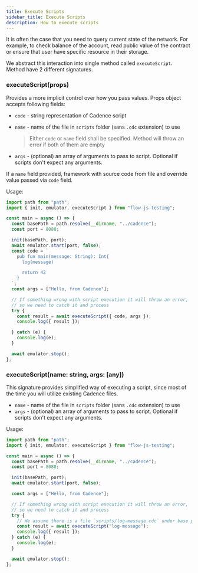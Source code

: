 ```yaml
---
title: Execute Scripts
sidebar_title: Execute Scripts
description: How to execute scripts
---
```


It is often the case that you need to query current state of the network. For example, to check balance of the
account, read public value of the contract or ensure that user have specific resource in their storage.

We abstract this interaction into single method called `executeScript`. Method have 2 different signatures.

### executeScript(props)

Provides a more implicit control over how you pass values.
Props object accepts following fields:

- `code` - string representation of Cadence script
- `name` - name of the file in `scripts` folder (sans `.cdc` extension) to use

  > Either `code` or `name` field shall be specified. Method will throw an error if both of them are empty

- `args` - (optional) an array of arguments to pass to script. Optional if scripts don't expect any arguments.

If a `name` field provided, framework with source code from file and override value passed via `code` field.

Usage:

```javascript
import path from "path";
import { init, emulator, executeScript } from "flow-js-testing";

const main = async () => {
  const basePath = path.resolve(__dirname, "../cadence");
  const port = 8080;

  init(basePath, port);
  await emulator.start(port, false);
  const code = `
    pub fun main(message: String): Int{
      log(message)

      return 42
    }
  `;
  const args = ["Hello, from Cadence"];

  // If something wrong with script execution it will throw an error, 
  // so we need to catch it and process
  try {
    const result = await executeScript({ code, args });
    console.log({ result });

  } catch (e) {
    console.log(e);
  }

  await emulator.stop();
};
```

### executeScript(name: string, args: [any])

This signature provides simplified way of executing a script, since most of the time you will utilize existing
Cadence files.

- `name` - name of the file in `scripts` folder (sans `.cdc` extension) to use
- `args` - (optional) an array of arguments to pass to script. Optional if scripts don't expect any arguments.

Usage:

```javascript
import path from "path";
import { init, emulator, executeScript } from "flow-js-testing";

const main = async () => {
  const basePath = path.resolve(__dirname, "../cadence");
  const port = 8080;

  init(basePath, port);
  await emulator.start(port, false);

  const args = ["Hello, from Cadence"];

  // If something wrong with script execution it will throw an error, 
  // so we need to catch it and process
  try {
    // We assume there is a file `scripts/log-message.cdc` under base path
    const result = await executeScript("log-message");
    console.log({ result });
  } catch (e) {
    console.log(e);
  }

  await emulator.stop();
};
```
